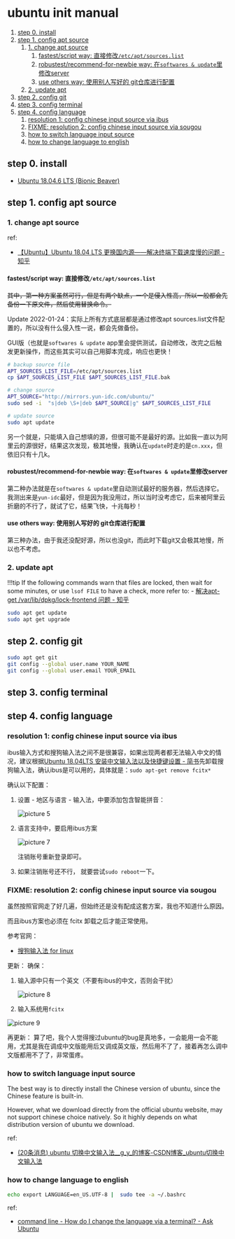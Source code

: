 
# ubuntu init manual

1. [step 0. install](#step-0-install)
2. [step 1. config apt source](#step-1-config-apt-source)
    1. [1. change apt source](#1-change-apt-source)
        1. [fastest/script way: 直接修改`/etc/apt/sources.list`](#fastestscript-way-直接修改etcaptsourceslist)
        2. [robustest/recommend-for-newbie way: 在`softwares & update`里修改server](#robustestrecommend-for-newbie-way-在softwares--update里修改server)
        3. [use others way: 使用别人写好的 git仓库进行配置](#use-others-way-使用别人写好的-git仓库进行配置)
    2. [2. update apt](#2-update-apt)
3. [step 2. config git](#step-2-config-git)
4. [step 3. config terminal](#step-3-config-terminal)
5. [step 4. config language](#step-4-config-language)
    1. [resolution 1: config chinese input source via ibus](#resolution-1-config-chinese-input-source-via-ibus)
    2. [FIXME: resolution 2: config chinese input source via sougou](#fixme-resolution-2-config-chinese-input-source-via-sougou)
    3. [how to switch language input source](#how-to-switch-language-input-source)
    4. [how to change language to english](#how-to-change-language-to-english)
    
## step 0. install

- [Ubuntu 18.04.6 LTS (Bionic Beaver)](https://releases.ubuntu.com/18.04/)

## step 1. config apt source

### 1. change apt source

ref:

- [【Ubuntu】Ubuntu 18.04 LTS 更换国内源——解决终端下载速度慢的问题 - 知乎](https://zhuanlan.zhihu.com/p/61228593)

#### fastest/script way: 直接修改`/etc/apt/sources.list`

~~其中，第一种方案虽然可行，但是有两个缺点，一个是侵入性高，所以一般都会先备份一下原文件，然后使用替换命令。~~

Update 2022-01-24：实际上所有方式底层都是通过修改apt sources.list文件配置的，所以没有什么侵入性一说，都会先做备份。

GUI版（也就是`softwares & update` app里会提供测试，自动修改，改完之后触发更新操作，而这些其实可以自己用脚本完成，响应也更快！

```sh
# backup source file
APT_SOURCES_LIST_FILE=/etc/apt/sources.list
cp $APT_SOURCES_LIST_FILE $APT_SOURCES_LIST_FILE.bak

# change source
APT_SOURCE="http://mirrors.yun-idc.com/ubuntu/"
sudo sed -i  "s|deb \S+|deb $APT_SOURCE|g" $APT_SOURCES_LIST_FILE

# update source
sudo apt update
```

另一个就是，只能填入自己想填的源，但很可能不是最好的源。比如我一直以为阿里云的源很好，结果这次发现，极其地慢，我确认在`update`时走的是`cn.xxx`，但依旧只有十几k。

#### robustest/recommend-for-newbie way: 在`softwares & update`里修改server

第二种办法就是在`softwares & update`里自动测试最好的服务器，然后选择它。我测出来是`yun-idc`最好，但是因为我没用过，所以当时没考虑它，后来被阿里云折磨的不行了，就试了它，结果飞快，十兆每秒！

#### use others way: 使用别人写好的 git仓库进行配置

第三种办法，由于我还没配好源，所以也没git，而此时下载git又会极其地慢，所以也不考虑。

### 2. update apt

!!!tip
    If the following commands warn that files are locked, then wait for some minutes, or use `lsof FILE` to have a check, more refer to: - [解决apt-get /var/lib/dpkg/lock-frontend 问题 - 知乎](https://zhuanlan.zhihu.com/p/126538251)

```sh
sudo apt get update
sudo apt get upgrade
```

## step 2. config git

```sh
sudo apt get git
git config --global user.name YOUR_NAME
git config --global user.email YOUR_EMAIL 
```

## step 3. config terminal

## step 4. config language

### resolution 1: config chinese input source via ibus

ibus输入方式和搜狗输入法之间不是很兼容，如果出现两者都无法输入中文的情况，建议根据[Ubuntu 18.04LTS 安装中文输入法以及快捷键设置 - 简书](https://www.jianshu.com/p/c04a4b03d30f)先卸载搜狗输入法，确认ibus是可以用的，具体就是：```sudo apt-get remove fcitx*```

确认以下配置：

1. 设置 - 地区与语言 - 输入法，中要添加包含智能拼音：

    <img alt="picture 5" src="https://mark-vue-oss.oss-cn-hangzhou.aliyuncs.com/notes-1642268594063-def6bf87b276425161475a3ce55fbb05d8bb305b913ae5b39cc6e9708a6e32ae.png" />  

2. 语言支持中，要启用ibus方案

    <img alt="picture 7" src="https://mark-vue-oss.oss-cn-hangzhou.aliyuncs.com/notes-1642268691854-043dc8408c8326d13213bc92302c26f2d85b2be6a2892dbc58cf3d3349c9c8bc.png" />  

    注销账号重新登录即可。

3. 如果注销账号还不行， 就要尝试`sudo reboot`一下。

### FIXME: resolution 2: config chinese input source via sougou

虽然按照官网走了好几遍，但始终还是没有配成这套方案，我也不知道什么原因。

而且ibus方案也必须在 fcitx 卸载之后才能正常使用。

参考官网：

- [搜狗输入法 for linux](https://pinyin.sogou.com/linux/)

更新：
确保：

1. 输入源中只有一个英文（不要有ibus的中文，否则会干扰）

    <img alt="picture 8" src="https://mark-vue-oss.oss-cn-hangzhou.aliyuncs.com/notes-1642273187873-a0b1b31105b8e9fdea3ea0c576bc3e81e15cd6dec9c1dfb55a43d3a64ece559d.png" />  

2. 输入系统用`fcitx`

<img alt="picture 9" src="https://mark-vue-oss.oss-cn-hangzhou.aliyuncs.com/notes-1642273215269-68b870e74dbe7fecdac78268144d73dc987602eddc24098c4e10763b540eb6bb.png" />  

再更新：
算了吧，我个人觉得搜过ubuntu的bug是真地多，一会能用一会不能用，尤其是我在调成中文版能用后又调成英文版，然后用不了了，接着再怎么调中文版都用不了了，非常蛋疼。

### how to switch language input source

The best way is to directly install the Chinese version of ubuntu, since the Chinese feature is built-in.

However, what we download directly from the official ubuntu website, may not support chinese choice natively. So it highly depends on what distribution version of ubuntu we download.

ref:

- [(20条消息) ubuntu 切换中文输入法__g_y_的博客-CSDN博客_ubuntu切换中文输入法](https://blog.csdn.net/qq_31290747/article/details/94555163)

### how to change language to english

```sh
echo export LANGUAGE=en_US.UTF-8 |  sudo tee -a ~/.bashrc
```

ref:

- [command line - How do I change the language via a terminal? - Ask Ubuntu](https://askubuntu.com/questions/133318/how-do-i-change-the-language-via-a-terminal)
